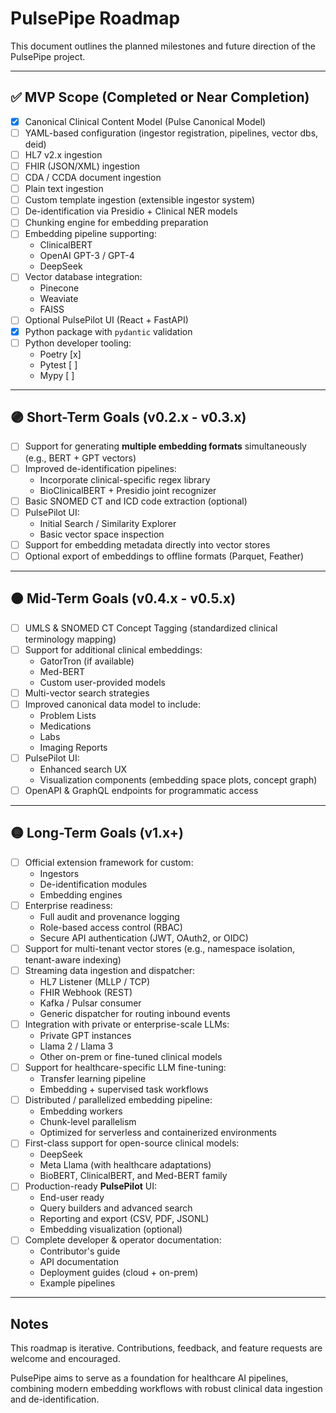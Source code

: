 # PulsePipe Roadmap

This document outlines the planned milestones and future direction of the PulsePipe project.

---

## ✅ MVP Scope (Completed or Near Completion)

- [x] Canonical Clinical Content Model (Pulse Canonical Model)
- [ ] YAML-based configuration (ingestor registration, pipelines, vector dbs, deid)
- [ ] HL7 v2.x ingestion
- [ ] FHIR (JSON/XML) ingestion
- [ ] CDA / CCDA document ingestion
- [ ] Plain text ingestion
- [ ] Custom template ingestion (extensible ingestor system)
- [ ] De-identification via Presidio + Clinical NER models
- [ ] Chunking engine for embedding preparation
- [ ] Embedding pipeline supporting:
    - ClinicalBERT
    - OpenAI GPT-3 / GPT-4
    - DeepSeek
- [ ] Vector database integration:
    - Pinecone
    - Weaviate
    - FAISS
- [ ] Optional PulsePilot UI (React + FastAPI)
- [x] Python package with `pydantic` validation
- [ ] Python developer tooling:
    - Poetry [x]
    - Pytest [ ]
    - Mypy [ ]

---

## 🟣 Short-Term Goals (v0.2.x - v0.3.x)

- [ ] Support for generating **multiple embedding formats** simultaneously (e.g., BERT + GPT vectors)
- [ ] Improved de-identification pipelines:
    - Incorporate clinical-specific regex library
    - BioClinicalBERT + Presidio joint recognizer
- [ ] Basic SNOMED CT and ICD code extraction (optional)
- [ ] PulsePilot UI:
    - Initial Search / Similarity Explorer
    - Basic vector space inspection
- [ ] Support for embedding metadata directly into vector stores
- [ ] Optional export of embeddings to offline formats (Parquet, Feather)

---

## 🟠 Mid-Term Goals (v0.4.x - v0.5.x)

- [ ] UMLS & SNOMED CT Concept Tagging (standardized clinical terminology mapping)
- [ ] Support for additional clinical embeddings:
    - GatorTron (if available)
    - Med-BERT
    - Custom user-provided models
- [ ] Multi-vector search strategies
- [ ] Improved canonical data model to include:
    - Problem Lists
    - Medications
    - Labs
    - Imaging Reports
- [ ] PulsePilot UI:
    - Enhanced search UX
    - Visualization components (embedding space plots, concept graph)
- [ ] OpenAPI & GraphQL endpoints for programmatic access

---

## 🟡 Long-Term Goals (v1.x+)

- [ ] Official extension framework for custom:
    - Ingestors
    - De-identification modules
    - Embedding engines
- [ ] Enterprise readiness:
    - Full audit and provenance logging
    - Role-based access control (RBAC)
    - Secure API authentication (JWT, OAuth2, or OIDC)
- [ ] Support for multi-tenant vector stores (e.g., namespace isolation, tenant-aware indexing)
- [ ] Streaming data ingestion and dispatcher:
    - HL7 Listener (MLLP / TCP)
    - FHIR Webhook (REST)
    - Kafka / Pulsar consumer
    - Generic dispatcher for routing inbound events
- [ ] Integration with private or enterprise-scale LLMs:
    - Private GPT instances
    - Llama 2 / Llama 3
    - Other on-prem or fine-tuned clinical models
- [ ] Support for healthcare-specific LLM fine-tuning:
    - Transfer learning pipeline
    - Embedding + supervised task workflows
- [ ] Distributed / parallelized embedding pipeline:
    - Embedding workers
    - Chunk-level parallelism
    - Optimized for serverless and containerized environments
- [ ] First-class support for open-source clinical models:
    - DeepSeek
    - Meta Llama (with healthcare adaptations)
    - BioBERT, ClinicalBERT, and Med-BERT family
- [ ] Production-ready **PulsePilot** UI:
    - End-user ready
    - Query builders and advanced search
    - Reporting and export (CSV, PDF, JSONL)
    - Embedding visualization (optional)
- [ ] Complete developer & operator documentation:
    - Contributor's guide
    - API documentation
    - Deployment guides (cloud + on-prem)
    - Example pipelines


---

## Notes

This roadmap is iterative. Contributions, feedback, and feature requests are welcome and encouraged.

PulsePipe aims to serve as a foundation for healthcare AI pipelines, combining modern embedding workflows with robust clinical data ingestion and de-identification.
